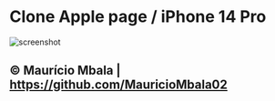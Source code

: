 # Clone Apple page / iPhone 14 Pro

![screenshot](Captura%20de%20ecrã%20de%202023-03-23%2014-18-10.png)



## &copy; Maurício Mbala | https://github.com/MauricioMbala02